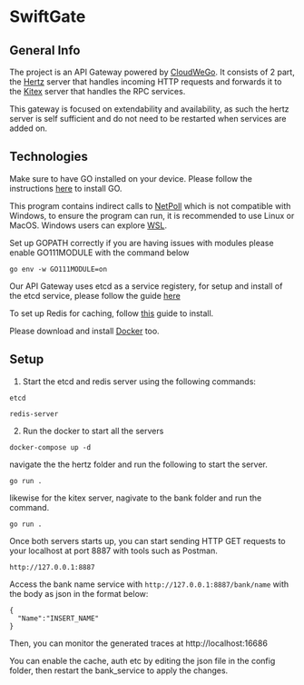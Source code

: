 # SwiftGate

## General Info

The project is an API Gateway powered by [CloudWeGo](https://github.com/cloudwego). It consists of 2 part, the [Hertz](https://github.com/cloudwego/hertz) server that handles incoming HTTP requests and forwards it to the [Kitex](https://github.com/cloudwego/kitex) server that handles the RPC services.

This gateway is focused on extendability and availability, as such the hertz server is self sufficient and do not need to be restarted when services are added on.

## Technologies

Make sure to have GO installed on your device. Please follow the instructions [here](https://go.dev/doc/install) to install GO.

This program contains indirect calls to [NetPoll](https://github.com/cloudwego/netpoll) which is not compatible with Windows, to ensure the program can run, it is recommended to use Linux or MacOS. Windows users can explore [WSL](https://learn.microsoft.com/en-us/windows/wsl/install).

Set up GOPATH correctly if you are having issues with modules please enable GO111MODULE with the command below

```
go env -w GO111MODULE=on
```

Our API Gateway uses etcd as a service registery, for setup and install of the etcd service, please follow the guide [here](https://github.com/etcd-io/etcd/releases)


To set up Redis for caching, follow [this](https://redis.io/docs/getting-started/installation/) guide to install.

Please download and install [Docker](https://docs.docker.com/desktop/) too. 


## Setup

1. Start the etcd and redis server using the following commands:

```
etcd
```

```
redis-server
````


2. Run the docker to start all the servers

```
docker-compose up -d
```

navigate the the hertz folder and run the following to start the server.
```
go run .
```

likewise for the kitex server, nagivate to the bank folder and run the command.
```
go run .
```

Once both servers starts up, you can start sending HTTP GET requests to your localhost at port 8887 with tools such as Postman.

```
http://127.0.0.1:8887
```

Access the bank name service with `http://127.0.0.1:8887/bank/name` with the body as json in the format below:

```
{
  "Name":"INSERT_NAME"
}
```

Then, you can monitor the generated traces at http://localhost:16686

You can enable the cache, auth etc by editing the json file in the config folder, then restart the bank_service to apply the changes.

